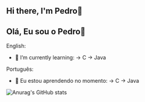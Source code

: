 ## Hi there, I'm Pedro👋
## Olá, Eu sou o Pedro👋



English:

- 🌱 I’m currently learning:
  -> C
  -> Java
  

Português:

- 🌱 Eu estou aprendendo no momento:
  -> C
  -> Java


![Anurag's GitHub stats](https://github-readme-stats.vercel.app/api?username=anuraghazra&show_icons=true&theme=transparent)

